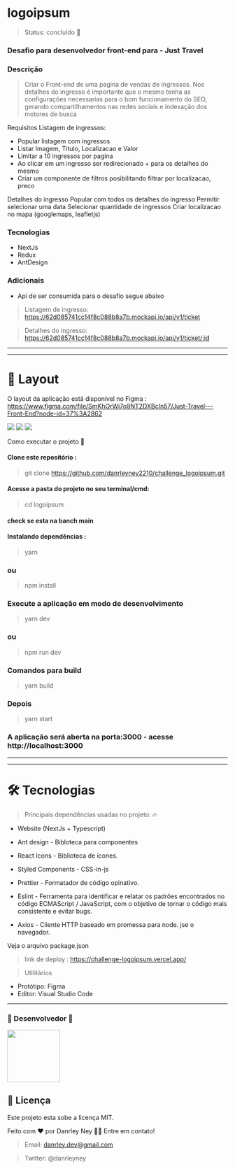 <h1>logoipsum</h1> 

> Status: concluído 🚀
### Desafio para desenvolvedor front-end para - Just Travel

### Descrição 

> Criar o Front-end de uma pagina de vendas de ingressos. Nos detalhes do ingresso é importante que o mesmo tenha as configurações necessarias para o bom funcionamento do SEO, 
gerando compartilhamentos nas redes sociais e indexação dos motores de busca

Requisitos
Listagem de ingressos: 
  + Popular listagem com ingressos
  + Listar Imagem, Titulo, Localizacao e Valor
  + Limitar a 10 ingressos por pagina
  + Ao clicar em um ingresso ser redirecionado + para os detalhes do mesmo
  + Criar um componente de filtros posibilitando filtrar por localizacao, preco

Detalhes do ingresso
Popular com todos os detalhes do ingresso
Permitir selecionar uma data
Selecionar quantidade de ingressos
Criar localizacao no mapa (googlemaps, leafletjs)

### Tecnologias
+ NextJs
+ Redux
+ AntDesign

### Adicionais
+ Api de ser consumida para o desafio segue abaixo
    
> Listagem de ingresso: https://62d085741cc14f8c088b8a7b.mockapi.io/api/v1/ticket

> Detalhes do ingresso: https://62d085741cc14f8c088b8a7b.mockapi.io/api/v1/ticket/:id

---
------
# 🎨 Layout 
O layout da aplicação está disponível no Figma : https://www.figma.com/file/SmKhOrWi7o9NT2DXBcIn57/Just-Travel---Front-End?node-id=37%3A2862

<img src="./public/img/img1.png"/>
<img src="./public/img/img2.png"/>
<img src="./public/img/img3.png"/>


Como executar o projeto 🚀


#### Clone este repositório :
> git clone https://github.com/danrleyney2210/challenge_logoipsum.git

#### Acesse a pasta do projeto no seu terminal/cmd: 
> cd logoipsum

#### check se esta na banch main

#### Instalando dependências :
> yarn

###  ou

> npm install

### Execute a aplicação em modo de desenvolvimento
> yarn dev

###   ou

> npm run dev

### Comandos para build
> yarn build

### Depois
> yarn start


### A aplicação será aberta na porta:3000 - acesse http://localhost:3000

---- 
---

# 🛠 Tecnologias

> Principais dependências usadas no projeto: 🔥

+ Website (NextJs + Typescript) 

+ Ant design - Bibloteca para componentes

+ React Icons - Biblioteca de icones.

+ Styled Components - CSS-in-js

+ Prettier - Formatador de código opinativo.

+ Eslint - Ferramenta para identificar e relatar os padrões encontrados no código ECMAScript / JavaScript, com o objetivo de tornar o código mais consistente e evitar bugs.

+ Axios - Cliente HTTP baseado em promessa para node.
jse o navegador.

Veja o arquivo <a>package.json</a>

> link de deploy : https://challenge-logoipsum.vercel.app/

> Utilitários
+ Protótipo: Figma
+ Editor: Visual Studio Code

---
### 🦸 Desenvolvedor 🤘

<img width="120" src="./public/img/eu.png"/>

## 📝 Licença
Este projeto esta sobe a licença MIT.

Feito com ❤️ por Danrley Ney 👋🏽 Entre em contato!

> Email: danrley.dev@gmail.com

> Twitter: @danrleyney



